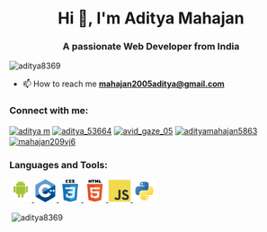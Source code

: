 <h1 align="center">Hi 👋, I'm Aditya Mahajan</h1>
<h3 align="center">A passionate Web Developer from India</h3>

<p align="left"> <img src="https://komarev.com/ghpvc/?username=aditya8369&label=Profile%20views&color=0e75b6&style=flat" alt="aditya8369" /> </p>

- 📫 How to reach me **mahajan2005aditya@gmail.com**

<h3 align="left">Connect with me:</h3>
<p align="left">
<a href="https://linkedin.com/in/aditya m" target="blank"><img align="center" src="https://raw.githubusercontent.com/rahuldkjain/github-profile-readme-generator/master/src/images/icons/Social/linked-in-alt.svg" alt="aditya m" height="30" width="40" /></a>
<a href="https://instagram.com/aditya_53664" target="blank"><img align="center" src="https://raw.githubusercontent.com/rahuldkjain/github-profile-readme-generator/master/src/images/icons/Social/instagram.svg" alt="aditya_53664" height="30" width="40" /></a>
<a href="https://www.codechef.com/users/avid_gaze_05" target="blank"><img align="center" src="https://cdn.jsdelivr.net/npm/simple-icons@3.1.0/icons/codechef.svg" alt="avid_gaze_05" height="30" width="40" /></a>
<a href="https://www.leetcode.com/adityamahajan5863" target="blank"><img align="center" src="https://raw.githubusercontent.com/rahuldkjain/github-profile-readme-generator/master/src/images/icons/Social/leet-code.svg" alt="adityamahajan5863" height="30" width="40" /></a>
<a href="https://auth.geeksforgeeks.org/user/mahajan209vj6" target="blank"><img align="center" src="https://raw.githubusercontent.com/rahuldkjain/github-profile-readme-generator/master/src/images/icons/Social/geeks-for-geeks.svg" alt="mahajan209vj6" height="30" width="40" /></a>
</p>

<h3 align="left">Languages and Tools:</h3>
<p align="left"> <a href="https://developer.android.com" target="_blank" rel="noreferrer"> <img src="https://raw.githubusercontent.com/devicons/devicon/master/icons/android/android-original-wordmark.svg" alt="android" width="40" height="40"/> </a> <a href="https://www.w3schools.com/cpp/" target="_blank" rel="noreferrer"> <img src="https://raw.githubusercontent.com/devicons/devicon/master/icons/cplusplus/cplusplus-original.svg" alt="cplusplus" width="40" height="40"/> </a> <a href="https://www.w3schools.com/css/" target="_blank" rel="noreferrer"> <img src="https://raw.githubusercontent.com/devicons/devicon/master/icons/css3/css3-original-wordmark.svg" alt="css3" width="40" height="40"/> </a> <a href="https://www.w3.org/html/" target="_blank" rel="noreferrer"> <img src="https://raw.githubusercontent.com/devicons/devicon/master/icons/html5/html5-original-wordmark.svg" alt="html5" width="40" height="40"/> </a> <a href="https://developer.mozilla.org/en-US/docs/Web/JavaScript" target="_blank" rel="noreferrer"> <img src="https://raw.githubusercontent.com/devicons/devicon/master/icons/javascript/javascript-original.svg" alt="javascript" width="40" height="40"/> </a> <a href="https://www.python.org" target="_blank" rel="noreferrer"> <img src="https://raw.githubusercontent.com/devicons/devicon/master/icons/python/python-original.svg" alt="python" width="40" height="40"/> </a> </p>

<p>&nbsp;<img align="center" src="https://github-readme-stats.vercel.app/api?username=aditya8369&show_icons=true&locale=en" alt="aditya8369" /></p>
